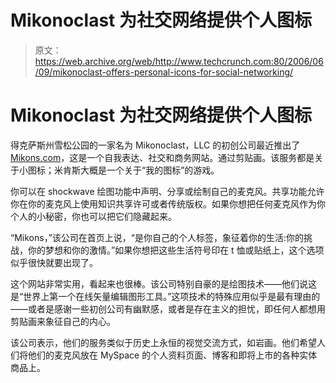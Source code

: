 # Mikonoclast 为社交网络提供个人图标

> 原文：<https://web.archive.org/web/http://www.techcrunch.com:80/2006/06/09/mikonoclast-offers-personal-icons-for-social-networking/>

# Mikonoclast 为社交网络提供个人图标

得克萨斯州雪松公园的一家名为 Mikonoclast，LLC 的初创公司最近推出了[Mikons.com](https://web.archive.org/web/20200808212335/http://mikons.com/)，这是一个自我表达、社交和商务网站。通过剪贴画。该服务都是关于小图标；米肯斯大概是一个关于“我的图标”的游戏。

你可以在 shockwave 绘图功能中声明、分享或绘制自己的麦克风。共享功能允许你在你的麦克风上使用知识共享许可或者传统版权。如果你想把任何麦克风作为你个人的小秘密，你也可以把它们隐藏起来。

“Mikons，”该公司在首页上说，“是你自己的个人标签，象征着你的生活:你的挑战，你的梦想和你的激情。”如果你想把这些生活符号印在 t 恤或贴纸上，这个选项似乎很快就要出现了。

这个网站非常实用，看起来也很棒。该公司特别自豪的是绘图技术——他们说这是“世界上第一个在线矢量编辑图形工具。”这项技术的特殊应用似乎是最有理由的——或者是感谢一些初创公司有幽默感，或者是存在主义的担忧，即任何人都想用剪贴画来象征自己的内心。

该公司表示，他们的服务类似于历史上永恒的视觉交流方式，如岩画。他们希望人们将他们的麦克风放在 MySpace 的个人资料页面、博客和即将上市的各种实体商品上。